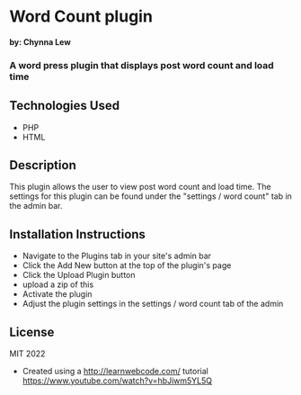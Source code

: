 # Word Count plugin
#### by: Chynna Lew
### A word press plugin that displays post word count and load time

## Technologies Used
* PHP
* HTML

## Description
This plugin allows the user to view post word count and load time. The settings for this plugin can be found under the "settings / word count" tab in the admin bar.

## Installation Instructions
* Navigate to the Plugins tab in your site's admin bar
* Click the Add New button at the top of the plugin's page
* Click the Upload Plugin button
* upload a zip of this
* Activate the plugin
* Adjust the plugin settings in the settings / word count tab of the admin 

## License
MIT 2022
- Created using a http://learnwebcode.com/ tutorial https://www.youtube.com/watch?v=hbJiwm5YL5Q

